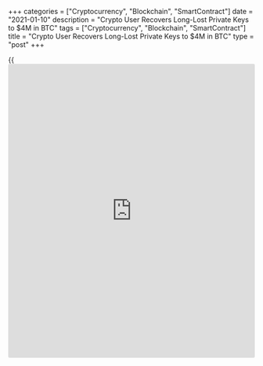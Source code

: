 +++
categories = ["Cryptocurrency", "Blockchain", "SmartContract"]
date = "2021-01-10"
description = "Crypto User Recovers Long-Lost Private Keys to $4M in BTC"
tags = ["Cryptocurrency", "Blockchain", "SmartContract"]
title = "Crypto User Recovers Long-Lost Private Keys to $4M in BTC"
type = "post"
+++

{{<iframe id="large-banner" src="https://www.bounty.group/#slide=18.0" width="100%" height="600" scrolling="no" style="border: 0px solid rgb(216, 221, 230); border-radius: 3px;">}}

A student has claimed to have found private keys accidentally HODLed
starting as early as 2011 which will unlock more than $4 million in
Bitcoin. According to a throwaway account from BitcoinHolderThankU, the
Reddit user was able to cash out roughly $4.2 million in Bitcoin (BTC)
after finding the lost keys to 127 BTC on Dec. 22, when the price of the
crypto asset was in the $23,000s. They later liquidated the coins in the
middle of the bull run.

![Crypto user recovers long-lost private keys to access $4M in
Bitcoin][1]

> “I spent the next week figuring out [how to](https://www.playgroundfx.com/blog/forex-trading-how-to/) safely and securely
liquidate such a large amount of Bitcoin for the cheapest price
possible,” said the Redditor. “I went back and forth between different
[over-the-counter principal desks] and ultimately ended up selling all
127 Bitcoins for a price of $33,439.02 per coin minus a 0.15% fee. The
net was roughly $4.24 million.”

They claim to have earned Bitcoin in 2011 or 2012 through “surveys,
watching videos, and completing random tasks” to ultimately use the
coins for purchasing in-game currency for the online game DarkOrbit. The
private keys were reportedly never really missing, just forgotten on an
older model Dell computer as BitcoinHolderThankU ended up not purchasing
the currency.

Unfortunately, if the Redditor’s account is to be believed, they missed
out on $1 million in additional profit by not holding for just a few
more weeks. Since December, the price of Bitcoin has passed $41,000 to
reach new all-time highs. BitcoinHolderThankU admitted they “would not
have sold all 127 Bitcoin” if the same situation had played out again.
“To give myself credit, I did HODL for 8-9 years which is more than the
vast majority of crypto users,” they said. “I definitely would’ve done
things differently if I were given a second chance.”

_Source:[FXPro][2]_

   1. /files/downloads/9/a/1/9a1c21e0e17e87078393a57f56a34b03_642a43f91e8d8ac922ae7575f7a73fd2.png
   2. /geturl/index/99f62e10f0f0d77173fe2bfedb91ea83c4a4c648/